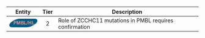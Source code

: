 |Entity|Tier|Description              |
|:----:|:----:|------------------------------|
|![PMBL](images/icons/PMBL_tier2.png) | 2 | Role of ZCCHC11 mutations in PMBL requires confirmation|
